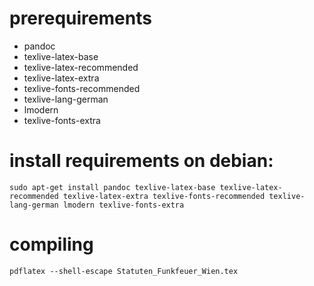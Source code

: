 # prerequirements

* pandoc
* texlive-latex-base
* texlive-latex-recommended
* texlive-latex-extra
* texlive-fonts-recommended
* texlive-lang-german
* lmodern
* texlive-fonts-extra

# install requirements on debian:
```
sudo apt-get install pandoc texlive-latex-base texlive-latex-recommended texlive-latex-extra texlive-fonts-recommended texlive-lang-german lmodern texlive-fonts-extra
```

# compiling
```
pdflatex --shell-escape Statuten_Funkfeuer_Wien.tex
```
